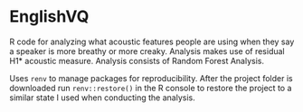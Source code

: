 # EnglishVQ

R code for analyzing what acoustic features people are using when they say a speaker is more breathy or more creaky. Analysis makes use of residual H1* acoustic measure. Analysis consists of Random Forest Analysis.

Uses ```renv``` to manage packages for reproducibility. After the project folder is downloaded run ```renv::restore()``` in the R console to restore the project to a similar state I used when conducting the analysis.
